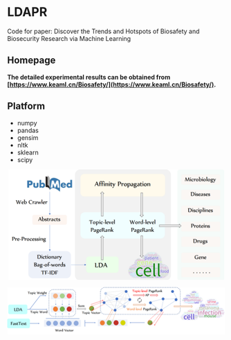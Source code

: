 # LDAPR
Code for paper: Discover the Trends and Hotspots of Biosafety and Biosecurity Research via Machine Learning

## Homepage
**The detailed experimental results can be obtained from [https://www.keaml.cn/Biosafety/](https://www.keaml.cn/Biosafety/).**

## Platform
- numpy
- pandas
- gensim
- nltk
- sklearn
- scipy

<p align="center"><img src="/image/Framework.png" width="500"></p>
<p align="center"><img src="/image/LDAPR.png"></p>
